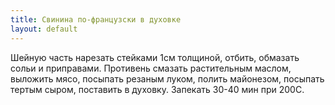 ```yaml
---
title: Свинина по-французски в духовке
layout: default
---
```

Шейную часть нарезать стейками 1см толщиной, отбить, обмазать
сольи и приправами. Противень смазать растительным маслом,
выложить мясо, посыпать резаным луком, полить майонезом,
посыпать тертым сыром, поставить в духовку. Запекать 30-40 мин
при 200С.
